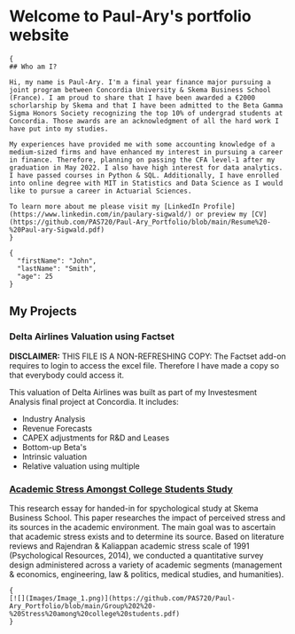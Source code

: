 # Welcome to Paul-Ary's portfolio website

```
{
## Who am I? 

Hi, my name is Paul-Ary. I'm a final year finance major pursuing a joint program between Concordia University & Skema Business School (France). I am proud to share that I have been awarded a €2000 schorlarship by Skema and that I have been admitted to the Beta Gamma Sigma Honors Society recognizing the top 10% of undergrad students at Concordia. Those awards are an acknowledgment of all the hard work I have put into my studies.

My experiences have provided me with some accounting knowledge of a medium-sized firms and have enhanced my interest in pursuing a career in finance. Therefore, planning on passing the CFA level-1 after my graduation in May 2022. I also have high interest for data analytics. I have passed courses in Python & SQL. Additionally, I have enrolled into online degree with MIT in Statistics and Data Science as I would like to pursue a career in Actuarial Sciences. 

To learn more about me please visit my [LinkedIn Profile](https://www.linkedin.com/in/paulary-sigwald/) or preview my [CV](https://github.com/PAS720/Paul-Ary_Portfolio/blob/main/Resume%20-%20Paul-ary-Sigwald.pdf)
}
```

```
{
  "firstName": "John",
  "lastName": "Smith",
  "age": 25
}
```

## My Projects


### Delta Airlines Valuation using Factset
**DISCLAIMER:** THIS FILE IS A NON-REFRESHING COPY: The Factset add-on requires to login to access the excel file. Therefore I have made a copy so that everybody could access it.

This valuation of Delta Airlines was built as part of my Investesment Analysis final project at Concordia. It includes:
- Industry Analysis
- Revenue Forecasts
- CAPEX adjustments for R&D and Leases
- Bottom-up Beta's
- Intrinsic valuation
- Relative valuation using multiple


### [Academic Stress Amongst College Students Study](https://github.com/PAS720/Paul-Ary_Portfolio/blob/main/Group%202%20-%20Stress%20among%20college%20students.pdf)
This research essay for handed-in for spychological study at Skema Business School. This paper researches the impact of perceived stress and its sources in the academic environment. The main goal was to ascertain that academic stress exists and to determine its source. Based on literature reviews and Rajendran & Kaliappan academic stress scale of 1991 (Psychological Resources, 2014), we conducted a quantitative survey design administered across a variety of academic segments (management & economics, engineering, law & politics, medical studies, and humanities).

```
{
[![](Images/Image_1.png)](https://github.com/PAS720/Paul-Ary_Portfolio/blob/main/Group%202%20-%20Stress%20among%20college%20students.pdf)
}
```
